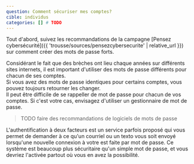 ```yaml
---
question: Comment sécuriser mes comptes?
cible: individus
categories: [] # TODO
---
```

Tout d'abord, suivez les recommandations de la campagne [Pensez cybersécurité]({{ 'trousse/sources/pensezcybersecurite' | relative_url }}) sur comment créer des mots de passe forts.

Considérant le fait que des brèches ont lieu chaque années sur différents sites internets, il est important d'utiliser des mots de passe différents pour chacun de ses comptes.  
Si vous avez des mots de passe identiques pour certains comptes, vous pouvez toujours retourner les changer.  
Il peut être difficile de se rappeller de mot de passe pour chacun de vos comptes. Si c'est votre cas, envisagez d'utiliser un gestionnaire de mot de passe.  
> TODO faire des recommandations de logiciels de mots de passe

L'authentification à deux facteurs est un service parfois proposé qui vous permet de demander à ce qu'un courriel ou un texto vous soit envoyé lorsqu'une nouvelle connexion à votre est faite par mot de passe. Ce système est beaucoup plus sécuritaire qu'un simple mot de passe, et vous devriez l'activée partout où vous en avez la possibilité.
